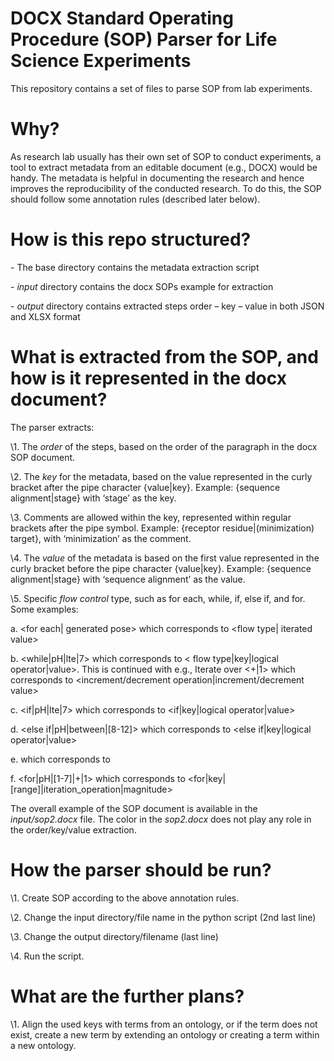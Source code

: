 # DOCX Standard Operating Procedure (SOP) Parser for Life Science Experiments

 

This repository contains a set of files to parse SOP from lab experiments.

 

# Why?

 

As research lab usually has their own set of SOP to conduct experiments, a tool to extract metadata from an editable document (e.g., DOCX) would be handy. The metadata is helpful in documenting the research and hence improves the reproducibility of the conducted research. To do this, the SOP should follow some annotation rules (described later below). 

 

# How is this repo structured?

 

\-     The base directory contains the metadata extraction script

\-     *input* directory contains the docx SOPs example for extraction

\-     *output* directory contains extracted steps order – key – value in both JSON and XLSX format

 

# What is extracted from the SOP, and how is it represented in the docx document?

The parser extracts: 

\1.    The *order* of the steps, based on the order of the paragraph in the docx SOP document.

\2.    The *key* for the metadata, based on the value represented in the curly bracket after the pipe character {value|key}. Example: {sequence alignment|stage} with ‘stage’ as the key.

\3.    Comments are allowed within the key, represented within regular brackets after the pipe symbol. Example: {receptor residue|(minimization) target}, with ‘minimization’ as the comment.

\4.     The *value* of the metadata is based on the first value represented in the curly bracket before the pipe character {value|key}. Example: {sequence alignment|stage} with ‘sequence alignment’ as the value.

\5.    Specific *flow control* type, such as for each, while, if, else if, and for. Some examples:

a.    <for each| generated pose> which corresponds to <flow type| iterated value>

b.    <while|pH|lte|7> which corresponds to < flow type|key|logical operator|value>. This is continued with e.g., Iterate over <+|1> which corresponds to  <increment/decrement operation|increment/decrement value> 

c.    <if|pH|lte|7> which corresponds to <if|key|logical operator|value>

d.    <else if|pH|between|[8-12]> which corresponds to <else if|key|logical operator|value>

 

e.    <else> which corresponds to 

f.    <for|pH|[1-7]|+|1> which corresponds to <for|key|[range]|iteration_operation|magnitude>

The overall example of the SOP document is available in the *input/sop2.docx* file. The color in the *sop2.docx* does not play any role in the order/key/value extraction.

 

# How the parser should be run?

\1.    Create SOP according to the above annotation rules.

\2.    Change the input directory/file name in the python script (2nd last line)

\3.    Change the output directory/filename (last line)

\4.    Run the script.

 

# What are the further plans?

\1.    Align the used keys with terms from an ontology, or if the term does not exist, create a new term by extending an ontology or creating a term within a new ontology.

 